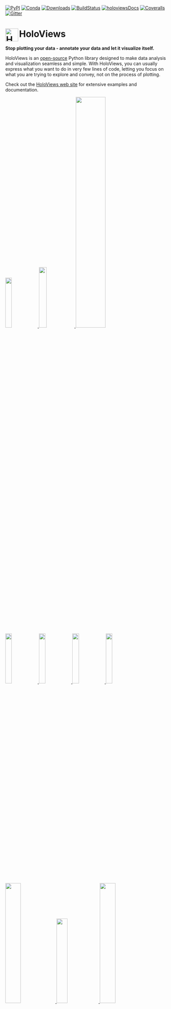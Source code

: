 [![PyPI](https://img.shields.io/pypi/v/holoviews.svg)](https://pypi.python.org/pypi/holoviews)
[![Conda](https://anaconda.org/ioam/holoviews/badges/installer/conda.svg)](https://anaconda.org/ioam/holoviews)
[![Downloads](https://anaconda.org/ioam/holoviews/badges/downloads.svg)](https://anaconda.org/ioam/holoviews)
[![BuildStatus](https://travis-ci.org/ioam/holoviews.svg?branch=master)](https://travis-ci.org/ioam/holoviews)
[![holoviewsDocs](http://buildbot.holoviews.org:8010/png?builder=website)](http://buildbot.holoviews.org:8010/waterfall)
[![Coveralls](https://img.shields.io/coveralls/ioam/holoviews.svg)](https://coveralls.io/r/ioam/holoviews)
[![Gitter](https://badges.gitter.im/Join%20Chat.svg)](https://gitter.im/ioam/holoviews?utm_source=badge&utm_medium=badge&utm_campaign=pr-badge&utm_content=badge)

# <img src="http://assets.holoviews.org/logo/holoviews_color_icon_500x500.png" alt="HoloViews logo" height="40px" align="left" /> HoloViews

**Stop plotting your data - annotate your data and let it visualize
itself.**

HoloViews is an
[open-source](https://github.com/ioam/holoviews/blob/master/LICENSE.txt)
Python library designed to make data analysis and visualization seamless
and simple. With HoloViews, you can usually express what you want to do
in very few lines of code, letting you focus on what you are trying to
explore and convey, not on the process of plotting. 

Check out the [HoloViews web site](http://holoviews.org) for extensive examples and documentation.

<div>
<div >
  <a href="http://holoviews.org/gallery/demos/bokeh/iris_splom_example.html">
    <img src="http://holoviews.org/_images/iris_splom_example.png" width='20%'> </img> </a>
  <a href="http://holoviews.org/getting_started/Gridded_Datasets.html">
    <img src="http://assets.holoviews.org/collage/cells.png" width='22%'> </img>  </a>
  <a href="http://holoviews.org/gallery/demos/bokeh/scatter_economic.html">
    <img src="http://holoviews.org/_images/scatter_economic.png" width='43%'> </img> </a>
</div>

<div >
  <a href="http://holoviews.org/gallery/demos/bokeh/square_limit.html">
    <img src="http://holoviews.org/_images/square_limit.png" width='20%'> </a>
  <a href="http://holoviews.org/gallery/demos/bokeh/bars_economic.html">
    <img src="http://holoviews.org/_images/bars_economic.png" width='20%'> </a>
  <a href="http://holoviews.org/gallery/demos/bokeh/texas_choropleth_example.html">
    <img src="http://holoviews.org/_images/texas_choropleth_example.png" width='20%'> </a>
  <a href="http://holoviews.org/gallery/demos/bokeh/verhulst_mandelbrot.html">
    <img src="http://holoviews.org/_images/verhulst_mandelbrot.png" width='20%'> </a>
</div>
<div >
    <a href="http://holoviews.org/gallery/demos/bokeh/dropdown_economic.html">
      <img src="http://assets.holoviews.org/collage/dropdown.gif" width='31%'> </a>
    <a href="http://holoviews.org/gallery/demos/bokeh/dragon_curve.html">
      <img src="http://assets.holoviews.org/collage/dragon_fractal.gif" width='26%'> </a>
    <a href="http://holoviews.org/gallery/apps/bokeh/nytaxi_hover.html">
      <img src="http://assets.holoviews.org/collage/ny_datashader.gif" width='31%'> </a>
</div>
</div>


Installation
============

HoloViews works with 
[Python 2.7 and Python 3](https://travis-ci.org/ioam/holoviews)
on Linux, Windows, or Mac, and provides optional extensions for working with the 
[Jupyter/IPython Notebook](http://jupyter.org).

The recommended way to install HoloViews is using the
[conda](http://conda.pydata.org/docs/) command provided by
[Anaconda](http://docs.continuum.io/anaconda/install) or
[Miniconda](http://conda.pydata.org/miniconda.html):

    conda install -c ioam holoviews bokeh

This command will install the typical packages most useful with
HoloViews, though HoloViews itself depends only on
[Numpy](http://numpy.org) and [Param](http://ioam.github.com/param).
See our [installation page](user_guide/Installing_and_Configuring.html) if you
need other installation options.

You can also clone holoviews directly from GitHub and install it with:

    git clone git://github.com/ioam/holoviews.git
    cd holoviews
    pip install -e .

Usage
-----

Once you've installed HoloViews, you can get a copy of all the
examples shown on the website:

    holoviews --install-examples
    cd holoviews-examples

And then you can launch Jupyter Notebook to explore them:

    jupyter notebook --NotebookApp.iopub_data_rate_limit=100000000

(Increasing the rate limit in this way is [required for the current 5.0
Jupyter version](http://holoviews.org/user_guide/Installing_and_Configuring.html), but
should not be needed in later Jupyter releases.)

For general discussion, we have a [gitter channel](https://gitter.im/ioam/holoviews).
If you find any bugs or have any feature suggestions please file a GitHub 
[issue](https://github.com/ioam/holoviews/issues)
or submit a [pull request](https://help.github.com/articles/about-pull-requests).
